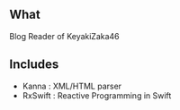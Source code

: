 ## What

Blog Reader of KeyakiZaka46

## Includes

- Kanna : XML/HTML parser
- RxSwift : Reactive Programming in Swift

